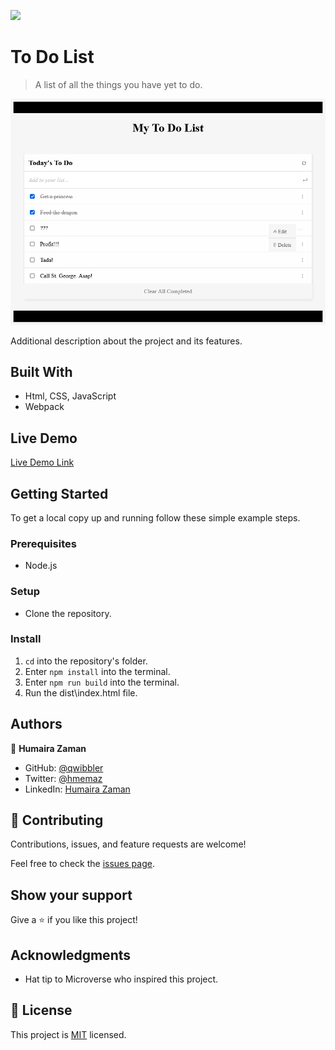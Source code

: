 ![](https://img.shields.io/badge/Microverse-blueviolet)

# To Do List

> A list of all the things you have yet to do.

![screenshot](./Screenshot.png)

Additional description about the project and its features.

## Built With

- Html, CSS, JavaScript
- Webpack

## Live Demo

[Live Demo Link](https://qwibbler.github.io/todo-list/dist/)


## Getting Started

<!-- **This is an example of how you may give instructions on setting up your project locally.**
**Modify this file to match your project, remove sections that don't apply. For example: delete the testing section if the currect project doesn't require testing.** -->


To get a local copy up and running follow these simple example steps.

### Prerequisites
- Node.js

### Setup
- Clone the repository.

### Install
1. `cd` into the repository's folder.
2. Enter `npm install` into the terminal.
3. Enter `npm run build` into the terminal.
3. Run the dist\index.html file.

## Authors

👤 **Humaira Zaman**

- GitHub: [@qwibbler](https://github.com/qwibbler)
- Twitter: [@hmemaz](https://twitter.com/hmemaz)
- LinkedIn: [Humaira Zaman](https://www.linkedin.com/in/hmemaz1994/)

## 🤝 Contributing

Contributions, issues, and feature requests are welcome!

Feel free to check the [issues page](../../issues/).

## Show your support

Give a ⭐️ if you like this project!

## Acknowledgments

- Hat tip to Microverse who inspired this project.

## 📝 License

This project is [MIT](./LICENSE) licensed.
